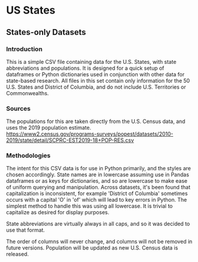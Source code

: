 # US States #

## States-only Datasets ##

### Introduction ###
This is a simple CSV file containing data for the U.S. States, with state abbreviations and populations.  It is designed for a quick setup of dataframes or Python dictionaries used in conjunction with other data for state-based research.  All files in this set contain only information for the 50 U.S. States and District of Columbia, and do not include U.S. Territories or Commonwealths.


### Sources ###
The populations for this are taken directly from the U.S. Census data, and uses the 2019 population estimate.  
https://www2.census.gov/programs-surveys/popest/datasets/2010-2019/state/detail/SCPRC-EST2019-18+POP-RES.csv


### Methodologies ###
The intent for this CSV data is for use in Python primarily, and the styles are chosen accordingly.  State names are in lowercase assuming use in Pandas dataframes or as keys for dictionaries, and so are lowercase to make ease of uniform querying and manipulation.  Across datasets, it's been found that capitalization is inconsistent, for example 'District of Columbia' sometimes occurs with a capital 'O' in 'of' which will lead to key errors in Python.  The simplest method to handle this was using all lowercase.  It is trivial to capitalize as desired for display purposes.

State abbreviations are virtually always in all caps, and so it was decided to use that format.  

The order of columns will never change, and columns will not be removed in future versions.  Population will be updated as new U.S. Census data is released.
